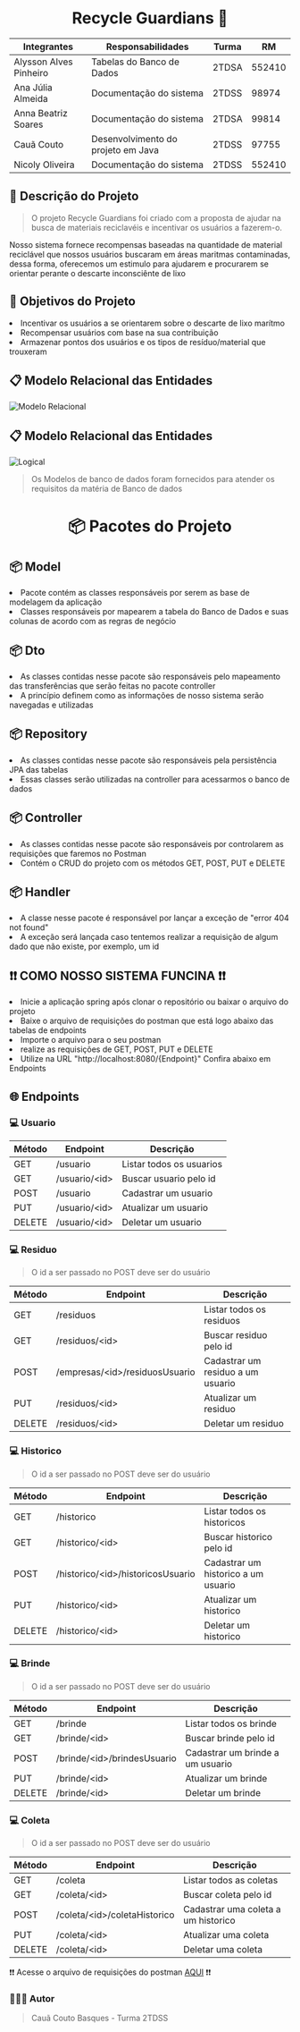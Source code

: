 <h1 align="center">Recycle Guardians 🐢 </h1>

<div align="center">

| Integrantes            |            Responsabilidades          | Turma      |   RM     |
| ---------------------- | ------------------------------------- | ---------- | -------- |
| Alysson Alves Pinheiro | Tabelas do Banco de Dados             |  2TDSA     |  552410  |
| Ana Júlia Almeida      | Documentação do sistema               |  2TDSS     |  98974   |
| Anna Beatriz Soares    | Documentação do sistema               |  2TDSA     |  99814   |
| Cauã Couto             | Desenvolvimento do projeto em Java    |  2TDSS     |  97755   |
| Nicoly Oliveira        | Documentação do sistema               |  2TDSS     |  552410  |

</div>

## 📝 Descrição do Projeto 

> O projeto Recycle Guardians foi criado com a proposta de ajudar na busca de materiais reciclavéis e incentivar os usuários a fazerem-o.

Nosso sistema fornece recompensas baseadas na quantidade de material reciclável que nossos usuários buscaram em áreas maritmas contaminadas, dessa forma, oferecemos um estimulo
para ajudarem e procurarem se orientar perante o descarte inconsciênte de lixo

<h2 name="objetivo">🎯 Objetivos do Projeto</h2>
<li> Incentivar os usuários a se orientarem sobre o descarte de lixo marítmo </li>
<li> Recompensar usuários com base na sua contribuição </li>
<li> Armazenar pontos dos usuários e os tipos de resíduo/material que trouxeram </li>

## 📋  Modelo Relacional das Entidades 
![Modelo Relacional](https://github.com/ccoutob/marine-guard/assets/126828978/4eafbb62-0962-4b62-bd7b-79f7044c76d3)
## 📋  Modelo Relacional das Entidades 
![Logical](https://github.com/ccoutob/recycle-guardians/assets/126828978/3418d665-db61-4386-8c01-0b870a3c69c4)

>Os Modelos de banco de dados foram fornecidos para atender os requisitos da matéria de Banco de dados

<div>
<h1 align="center"> 📦 Pacotes do Projeto </h1>

<h2> 📦 Model </h2>
<li> Pacote contém as classes responsáveis por serem as base de modelagem da aplicação</li>
<li> Classes responsáveis por mapearem a tabela do Banco de Dados e suas colunas de acordo com as regras de negócio </li>

<h2> 📦 Dto </h2>
<li> As classes contidas nesse pacote são responsáveis pelo mapeamento das transferências que serão feitas no pacote controller</li>
<li> A princípio definem como as informações de nosso sistema serão navegadas e utilizadas</li>

<h2> 📦 Repository </h2>
<li> As classes contidas nesse pacote são responsáveis pela persistência JPA das tabelas</li>
<li> Essas classes serão utilizadas na controller para acessarmos o banco de dados</li>

<h2> 📦 Controller </h2>
<li> As classes contidas nesse pacote são responsáveis por controlarem as requisições que faremos no Postman</li>
<li> Contém o CRUD do projeto com os métodos GET, POST, PUT e DELETE</li>

<h2> 📦 Handler </h2>
<li> A classe nesse pacote é responsável por lançar a exceção de "error 404 not found"</li>
<li> A exceção será lançada caso tentemos realizar a requisição de algum dado que não existe, por exemplo, um id</li>
</div>

## ❗❗ COMO NOSSO SISTEMA FUNCINA ❗❗
<li> Inicie a aplicação spring após clonar o repositório ou baixar o arquivo do projeto</li>
<li> Baixe o arquivo de requisições do postman que está logo abaixo das tabelas de endpoints</li>
<li> Importe o arquivo para o seu postman</li>
<li> realize as requisições de GET, POST, PUT e DELETE</li>
<li> Utilize na URL "http://localhost:8080/{Endpoint}" Confira abaixo em Endpoints</li>

<h2 name="endpoints">🌐 Endpoints</h2>

### 💻 Usuario

| Método | Endpoint                 | Descrição                |
| ------ | ------------------------ | -------------------------|
| GET    | /usuario                 | Listar todos os usuarios |
| GET    | /usuario/&lt;id&gt;      | Buscar usuario pelo id   |
| POST   | /usuario                 | Cadastrar um usuario     |
| PUT    | /usuario/&lt;id&gt;      | Atualizar um usuario     |
| DELETE | /usuario/&lt;id&gt;      | Deletar um usuario       |

### 💻 Residuo
> O id a ser passado no POST deve ser do usuário

| Método | Endpoint                            | Descrição                            |
| ------ | ------------------------------------| -------------------------------------|
| GET    | /residuos                           | Listar todos os residuos             |
| GET    | /residuos/&lt;id&gt;                | Buscar residuo pelo id               |
| POST   | /empresas/&lt;id&gt;/residuosUsuario| Cadastrar um residuo a um usuario    |
| PUT    | /residuos/&lt;id&gt;                | Atualizar um residuo                 |
| DELETE | /residuos/&lt;id&gt;                | Deletar um residuo                   |

### 💻 Historico
> O id a ser passado no POST deve ser do usuário

| Método | Endpoint                               | Descrição                              |
| ------ | ---------------------------------------| ---------------------------------------|
| GET    | /historico                             | Listar todos os historicos             |
| GET    | /historico/&lt;id&gt;                  | Buscar historico pelo id               |
| POST   | /historico/&lt;id&gt;/historicosUsuario| Cadastrar um historico a um usuario    |
| PUT    | /historico/&lt;id&gt;                  | Atualizar um historico                 |
| DELETE | /historico/&lt;id&gt;                  | Deletar um historico                   |

### 💻 Brinde
> O id a ser passado no POST deve ser do usuário

| Método | Endpoint                          | Descrição                         |
| ------ | ----------------------------------| ----------------------------------|
| GET    | /brinde                           | Listar todos os brinde            |
| GET    | /brinde/&lt;id&gt;                | Buscar brinde pelo id             |
| POST   | /brinde/&lt;id&gt;/brindesUsuario | Cadastrar um brinde a um usuario  |
| PUT    | /brinde/&lt;id&gt;                | Atualizar um brinde               |
| DELETE | /brinde/&lt;id&gt;                | Deletar um brinde                 |

### 💻 Coleta
> O id a ser passado no POST deve ser do usuário

| Método | Endpoint                          | Descrição                           |
| ------ | ----------------------------------| ------------------------------------|
| GET    | /coleta                           | Listar todos as coletas             |
| GET    | /coleta/&lt;id&gt;                | Buscar coleta pelo id               |
| POST   | /coleta/&lt;id&gt;/coletaHistorico| Cadastrar uma coleta a um historico |
| PUT    | /coleta/&lt;id&gt;                | Atualizar uma coleta                |
| DELETE | /coleta/&lt;id&gt;                | Deletar uma coleta                  |

❗❗ Acesse o arquivo de requisições do postman <a href="https://github.com/ccoutob/recycle-guardians/blob/main/Recycle%20Guardians.postman_collection.json">AQUI</a> ❗❗

### 🧑🏻‍💻 Autor 
> Cauã Couto Basques - Turma 2TDSS
